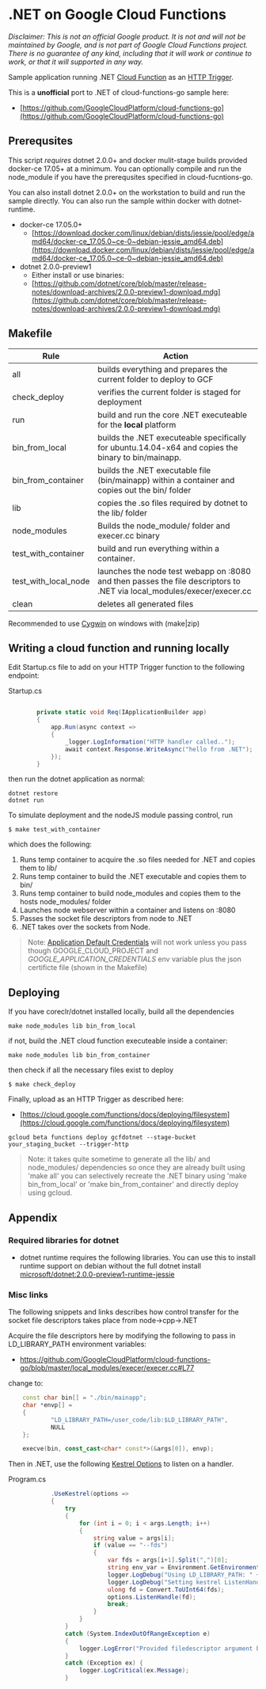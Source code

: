 
# .NET on Google Cloud Functions

_Disclaimer: This is not an official Google product. It is not and will not be maintained by Google, and is not part of Google Cloud Functions project. There is no guarantee of any kind, including that it will work or continue to work, or that it will supported in any way._

Sample application running .NET [Cloud Function](https://cloud.google.com/functions/docs/) as an [HTTP Trigger](https://cloud.google.com/functions/docs/calling/http).  

This is a **unofficial** port to .NET of cloud-functions-go sample here:
- [https://github.com/GoogleCloudPlatform/cloud-functions-go](https://github.com/GoogleCloudPlatform/cloud-functions-go)


## Prerequsites

This script *requires* dotnet 2.0.0+ and  docker mulit-stage builds provided docker-ce 17.05+ at a minimum.  You can optionally compile and run the node_module if you have the 
prerequsites specified in cloud-fucntions-go.

You can also install dotnet 2.0.0+ on the workstation to build and run the sample directly.  You can also run the sample within docker with dotnet-runtime.

* docker-ce 17.05.0+
  - [https://download.docker.com/linux/debian/dists/jessie/pool/edge/amd64/docker-ce_17.05.0~ce-0~debian-jessie_amd64.deb](https://download.docker.com/linux/debian/dists/jessie/pool/edge/amd64/docker-ce_17.05.0~ce-0~debian-jessie_amd64.deb)
* dotnet 2.0.0-preview1
  - Either install or use binaries:
  - [https://github.com/dotnet/core/blob/master/release-notes/download-archives/2.0.0-preview1-download.mdg](https://github.com/dotnet/core/blob/master/release-notes/download-archives/2.0.0-preview1-download.mdg)


## Makefile

| Rule  | Action |
| ------------- | ------------- |
| all  | builds everything and prepares the current folder to deploy to GCF  |
| check_deploy  | verifies the current folder is staged for deployment  |
| run  | build and run the core .NET executeable for the **local** platform  |
| bin_from_local  | builds the .NET executeable specifically for ubuntu.14.04-x64 and copies the binary to bin/mainapp.  |
| bin_from_container  | builds the .NET executable file (bin/mainapp) within a container and copies out the bin/ folder  |
| lib  | copies the .so files required by dotnet to the lib/ folder  |
| node\_modules  | Builds the node_module/ folder and execer.cc binary  |
| test_with_container  | build and run everything within a container.   |
| test_with_local_node  | launches the node test webapp on :8080 and then passes the file descriptors to .NET via local_modules/execer/execer.cc  |
| clean  | deletes all generated files  |

Recommended to use [Cygwin](https://www.cygwin.com/) on windows with (make|zip)

## Writing a cloud function and running locally

Edit Startup.cs file to add on your HTTP Trigger function to the following endpoint:

Startup.cs


```csharp

        private static void Req(IApplicationBuilder app)
        { 
            app.Run(async context =>
            {   
                _logger.LogInformation("HTTP handler called..");  
                await context.Response.WriteAsync("hello from .NET");
            });
        }  
```

then run the dotnet application as normal:

```
dotnet restore
dotnet run
```

To simulate deployment and the nodeJS module passing control, run

```
$ make test_with_container
```

which does the following:

1. Runs temp container to acquire the .so files needed for .NET and copies them to lib/
2. Runs temp container to build the .NET executable and copies them to bin/
3. Runs temp container to build node\_modules and copies them to the hosts node_modules/ folder
4. Launches node webserver within a container and listens on :8080
5. Passes the socket file descriptors from node to .NET
6. .NET takes over the sockets from Node.

> Note: [Application Default Credentials](https://developers.google.com/identity/protocols/application-default-credentials) will not work 
unless you pass though GOOGLE_CLOUD_PROJECT and _GOOGLE_APPLICATION_CREDENTIALS_ env variable plus the json certificte file (shown in the Makefile)

## Deploying

If you have coreclr/dotnet installed locally, build all the dependencies

```
make node_modules lib bin_from_local
```

if not, build the .NET cloud function executeable inside a container:

```
make node_modules lib bin_from_container
```

then check if all the necessary files exist to deploy
```
$ make check_deploy
```

Finally, upload as an HTTP Trigger as described here:

- [https://cloud.google.com/functions/docs/deploying/filesystem](https://cloud.google.com/functions/docs/deploying/filesystem)

```
gcloud beta functions deploy gcfdotnet --stage-bucket your_staging_bucket --trigger-http
```

> Note:  it takes quite sometime to generate all the lib/ and node_modules/ dependencies so once they are already built using 'make all' you can
selectively recreate the .NET binary using 'make bin_from_local' or 'make bin_from_container' and directly deploy using gcloud.

## Appendix

### Required libraries for dotnet

- dotnet runtime requires the following libraries.  You can use this to install runtime support on debian without the full dotnet install [microsoft/dotnet:2.0.0-preview1-runtime-jessie](https://github.com/dotnet/dotnet-docker/blob/master/2.0/sdk/jessie/Dockerfile#L4)


### Misc links

The following snippets and links describes how control transfer for the socket file descriptors takes place from node->cpp->.NET

Acquire the file descriptors here by modifying the following to pass in LD\_LIBRARY_PATH environment variables:

* https://github.com/GoogleCloudPlatform/cloud-functions-go/blob/master/local_modules/execer/execer.cc#L77

change to:

```cc
	const char bin[] = "./bin/mainapp";
	char *envp[] =
	{
			"LD_LIBRARY_PATH=/user_code/lib:$LD_LIBRARY_PATH",
			NULL
	};

	execve(bin, const_cast<char* const*>(&args[0]), envp);    

```

Then in .NET, use the following [Kestrel Options](https://github.com/aspnet/KestrelHttpServer/blob/dev/src/Microsoft.AspNetCore.Server.Kestrel.Core/KestrelServerOptions.cs) to listen on a handler.


Program.cs
```csharp
            .UseKestrel(options =>
            {
                try
                {
                    for (int i = 0; i < args.Length; i++)
                    {
                        string value = args[i];
                        if (value == "--fds")
                        {
                            var fds = args[i+1].Split(",")[0];
                            string env_var = Environment.GetEnvironmentVariable("LD_LIBRARY_PATH");
                            logger.LogDebug("Using LD_LIBRARY_PATH: " + env_var);
                            logger.LogDebug("Setting kestrel ListenHandler to fd >>>>>>>> " + fds);
                            ulong fd = Convert.ToUInt64(fds);
                            options.ListenHandle(fd); 
                            break;                     
                        }                      
                    }       
                }
                catch (System.IndexOutOfRangeException e)
                {
                    logger.LogError("Provided filedescriptor argument but unable to parse descriptor list " + e);
                }
                catch (Exception ex) {
                    logger.LogCritical(ex.Message);                    
                }
```